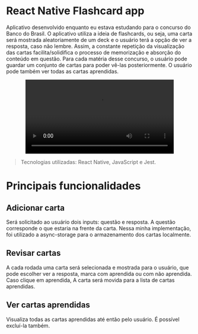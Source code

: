 # React Native Flashcard app

Aplicativo desenvolvido enquanto eu estava estudando para o concurso do Banco do Brasil. O aplicativo utiliza a ideia de flashcards, ou seja, uma carta será mostrada aleatoriamente de um deck e o usuário terá a opção de ver a resposta, caso não lembre.
Assim, a constante repetição da visualização das cartas facilita/solidifica o processo de memorização e absorção do conteúdo em questão.
Para cada matéria desse concurso, o usuário pode guardar um conjunto de cartas para poder vê-las posteriormente. 
O usuário pode também ver todas as cartas aprendidas.

<div align="center">
  <video  src = "https://github.com/HerbertHipolito/flashcard-bb/assets/94997683/d8395c19-7b7c-49bf-9516-1161df331aef" width=400 />
</div>

> Tecnologias utilizadas: React Native, JavaScript e Jest.

# Principais funcionalidades

## Adicionar carta

Será solicitado ao usuário dois inputs: questão e resposta. A questão corresponde o que estaria na frente da carta. Nessa minha implementação, foi utilizado a async-storage
para o armazenamento dos cartas localmente. 

## Revisar cartas

A cada rodada uma carta será selecionada e mostrada para o usuário, que pode escolher ver a resposta, marca com aprendida ou com não aprendida. Caso clique em aprendida,
A carta será movida para a lista de cartas aprendidas.

## Ver cartas aprendidas

Visualiza todas as cartas aprendidas até então pelo usuário. É possível excluí-la também.

